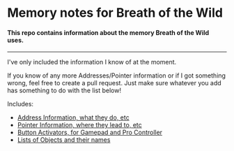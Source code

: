 # Memory notes for Breath of the Wild
#### This repo contains information about the memory Breath of the Wild uses.
---

I've only included the information I know of at the moment.

If you know of any more Addresses/Pointer information or if I got something wrong, feel free to create a pull request. Just make sure whatever you add has something to do with the list below!

Includes:

* [Address Information, what they do, etc](https://github.com/Megabyte918/BotW-Memory-Notes/blob/master/ADDRESSES.md)
* [Pointer Information, where they lead to, etc](https://github.com/Megabyte918/BotW-Memory-Notes/blob/master/POINTERS.md)
* [Button Activators, for Gamepad and Pro Controller](https://github.com/Megabyte918/BotW-Memory-Notes/blob/master/ACTIVATORS.md)
* [Lists of Objects and their names](https://github.com/Megabyte918/BotW-Memory-Notes/tree/master/OBJECTS)
